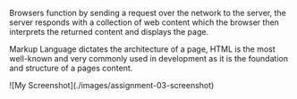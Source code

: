 <p>Browsers function by sending a request over the network to the server, the server responds with a collection of web content which the browser then interprets the returned content and displays the page.</p>
<p>Markup Language dictates the architecture of a page, HTML is the most well-known and very commonly used in development as it is the foundation and structure of a pages content.</p>
![My Screenshot](./images/assignment-03-screenshot)

